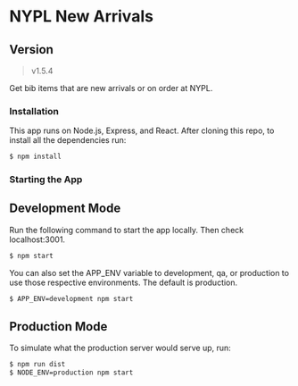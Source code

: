 # NYPL New Arrivals

## Version
> v1.5.4

Get bib items that are new arrivals or on order at NYPL.

### Installation
This app runs on Node.js, Express, and React. After cloning this repo, to install all the dependencies run:

```sh
$ npm install
```

### Starting the App
## Development Mode
Run the following command to start the app locally. Then check localhost:3001.

```sh
$ npm start
```

You can also set the APP_ENV variable to development, qa, or production to use those respective environments. The default is production.

```sh
$ APP_ENV=development npm start
```

## Production Mode
To simulate what the production server would serve up, run:

```sh
$ npm run dist
$ NODE_ENV=production npm start
```
